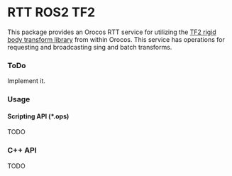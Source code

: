 RTT ROS2 TF2
============

This package provides an Orocos RTT service for utilizing the [TF2 rigid body
transform library](https://index.ros.org/doc/ros2/Tutorials/tf2) from within
Orocos.
This service has operations for requesting and broadcasting sing and
batch transforms.

### ToDo

Implement it.

### Usage

#### Scripting API (*.ops)

TODO

### C++ API

TODO
